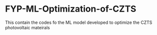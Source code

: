 # FYP-ML-Optimization-of-CZTS
 This contain the codes fo the ML model developed to optimize the CZTS photovoltaic mateirals
